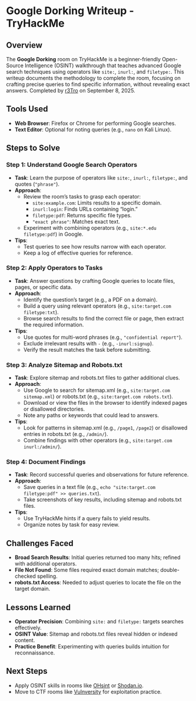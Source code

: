 # Google Dorking Writeup - TryHackMe

## Overview
The **Google Dorking** room on TryHackMe is a beginner-friendly Open-Source Intelligence (OSINT) walkthrough that teaches advanced Google search techniques using operators like `site:`, `inurl:`, and `filetype:`. This writeup documents the methodology to complete the room, focusing on crafting precise queries to find specific information, without revealing exact answers. Completed by [r3Tro](https://tryhackme.com/p/r3Tro) on September 8, 2025.

## Tools Used
- **Web Browser**: Firefox or Chrome for performing Google searches.
- **Text Editor**: Optional for noting queries (e.g., `nano` on Kali Linux).

## Steps to Solve

### Step 1: Understand Google Search Operators
- **Task**: Learn the purpose of operators like `site:`, `inurl:`, `filetype:`, and quotes (`"phrase"`).
- **Approach**:
  - Review the room’s tasks to grasp each operator:
    - `site:example.com`: Limits results to a specific domain.
    - `inurl:login`: Finds URLs containing “login.”
    - `filetype:pdf`: Returns specific file types.
    - `"exact phrase"`: Matches exact text.
  - Experiment with combining operators (e.g., `site:*.edu filetype:pdf`) in Google.
- **Tips**:
  - Test queries to see how results narrow with each operator.
  - Keep a log of effective queries for reference.

### Step 2: Apply Operators to Tasks
- **Task**: Answer questions by crafting Google queries to locate files, pages, or specific data.
- **Approach**:
  - Identify the question’s target (e.g., a PDF on a domain).
  - Build a query using relevant operators (e.g., `site:target.com filetype:txt`).
  - Browse search results to find the correct file or page, then extract the required information.
- **Tips**:
  - Use quotes for multi-word phrases (e.g., `"confidential report"`).
  - Exclude irrelevant results with `-` (e.g., `-inurl:signup`).
  - Verify the result matches the task before submitting.

### Step 3: Analyze Sitemap and Robots.txt
- **Task**: Explore sitemap and robots.txt files to gather additional clues.
- **Approach**:
  - Use Google to search for sitemap.xml (e.g., `site:target.com sitemap.xml`) or robots.txt (e.g., `site:target.com robots.txt`).
  - Download or view the files in the browser to identify indexed pages or disallowed directories.
  - Note any paths or keywords that could lead to answers.
- **Tips**:
  - Look for patterns in sitemap.xml (e.g., `/page1`, `/page2`) or disallowed entries in robots.txt (e.g., `/admin/`).
  - Combine findings with other operators (e.g., `site:target.com inurl:/admin/`).

### Step 4: Document Findings
- **Task**: Record successful queries and observations for future reference.
- **Approach**:
  - Save queries in a text file (e.g., `echo "site:target.com filetype:pdf" >> queries.txt`).
  - Take screenshots of key results, including sitemap and robots.txt files.
- **Tips**:
  - Use TryHackMe hints if a query fails to yield results.
  - Organize notes by task for easy review.

## Challenges Faced
- **Broad Search Results**: Initial queries returned too many hits; refined with additional operators.
- **File Not Found**: Some files required exact domain matches; double-checked spelling.
- **robots.txt Access**: Needed to adjust queries to locate the file on the target domain.

## Lessons Learned
- **Operator Precision**: Combining `site:` and `filetype:` targets searches effectively.
- **OSINT Value**: Sitemap and robots.txt files reveal hidden or indexed content.
- **Practice Benefit**: Experimenting with queries builds intuition for reconnaissance.

## Next Steps
- Apply OSINT skills in rooms like [OHsint](https://tryhackme.com/room/ohsint) or [Shodan.io](https://tryhackme.com/room/shodan).
- Move to CTF rooms like [Vulnversity](https://tryhackme.com/room/vulnversity) for exploitation practice.
